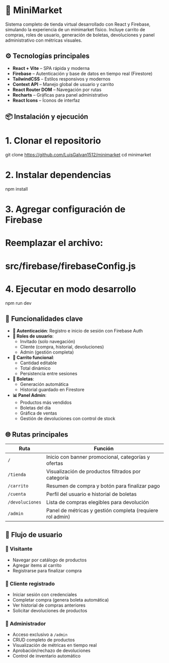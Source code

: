 # 🛒 MiniMarket 

Sistema completo de tienda virtual desarrollado con React y Firebase, simulando la experiencia de un minimarket físico. Incluye carrito de compras, roles de usuario, generación de boletas, devoluciones y panel administrativo con métricas visuales.

## ⚙️ Tecnologías principales

- **React + Vite** – SPA rápida y moderna
- **Firebase** – Autenticación y base de datos en tiempo real (Firestore)
- **TailwindCSS** – Estilos responsivos y modernos
- **Context API** – Manejo global de usuario y carrito
- **React Router DOM** – Navegación por rutas
- **Recharts** – Gráficas para panel administrativo
- **React Icons** – Íconos de interfaz

## 📦 Instalación y ejecución

# 1. Clonar el repositorio
git clone https://github.com/LuisGalvan1512/minimarket
cd minimarket

# 2. Instalar dependencias
npm install

# 3. Agregar configuración de Firebase
# Reemplazar el archivo:
# src/firebase/firebaseConfig.js

# 4. Ejecutar en modo desarrollo
npm run dev

## 🧩 Funcionalidades clave

- **🔐 Autenticación**: Registro e inicio de sesión con Firebase Auth
- **👥 Roles de usuario**: 
  - Invitado (solo navegación)
  - Cliente (compra, historial, devoluciones)
  - Admin (gestión completa)
- **🛒 Carrito funcional**:
  - Cantidad editable
  - Total dinámico
  - Persistencia entre sesiones
- **🧾 Boletas**:
  - Generación automática
  - Historial guardado en Firestore
- **📊 Panel Admin**:
  - Productos más vendidos
  - Boletas del día
  - Gráfica de ventas
  - Gestión de devoluciones con control de stock

## 🌐 Rutas principales

| Ruta           | Función                                                                 |
|----------------|-------------------------------------------------------------------------|
| `/`            | Inicio con banner promocional, categorías y ofertas                    |
| `/tienda`      | Visualización de productos filtrados por categoría                      |
| `/carrito`     | Resumen de compra y botón para finalizar pago                           |
| `/cuenta`      | Perfil del usuario e historial de boletas                               |
| `/devoluciones`| Lista de compras elegibles para devolución                              |
| `/admin`       | Panel de métricas y gestión completa (requiere rol admin)               |

## 👥 Flujo de usuario

### 👋 Visitante
- Navegar por catálogo de productos
- Agregar items al carrito
- Registrarse para finalizar compra

### 🛒 Cliente registrado
- Iniciar sesión con credenciales
- Completar compra (genera boleta automática)
- Ver historial de compras anteriores
- Solicitar devoluciones de productos

### 🔑 Administrador
- Acceso exclusivo a `/admin`
- CRUD completo de productos
- Visualización de métricas en tiempo real
- Aprobación/rechazo de devoluciones
- Control de inventario automático
